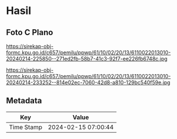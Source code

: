 # Hasil

## Foto C Plano

https://sirekap-obj-formc.kpu.go.id/c657/pemilu/ppwp/61/10/02/20/13/6110022013010-20240214-225850--271ed2fb-58b7-41c3-92f7-ee226fb6748c.jpg

https://sirekap-obj-formc.kpu.go.id/c657/pemilu/ppwp/61/10/02/20/13/6110022013010-20240214-233252--814e02ec-7060-42d8-a810-129bc540f59e.jpg


## Metadata

| Key        | Value               |
| ---------- | ------------------- |
| Time Stamp | 2024-02-15 07:00:44 |



